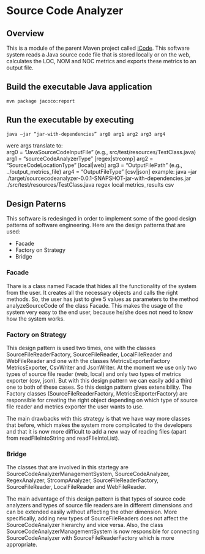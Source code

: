 # Source Code Analyzer

## Overview
This is a module of the parent Maven project called [iCode](https://github.com/AdamPanag/iCode). This software system reads a Java source code file that is stored locally or on the web, calculates the LOC, NOM and NOC metrics and exports these metrics to an output file.

## Build the executable Java application
	mvn package jacoco:report

## Run the executable by executing
	java –jar “jar-with-dependencies” arg0 arg1 arg2 arg3 arg4
were args translate to: 	
	arg0 = “JavaSourceCodeInputFile” (e.g., src/test/resources/TestClass.java)
	arg1 = “sourceCodeAnalyzerType” [regex|strcomp]
	arg2 = “SourceCodeLocationType” [local|web]
	arg3 = “OutputFilePath” (e.g., ../output_metrics_file)
	arg4 = “OutputFileType” [csv|json]
example: 
	java –jar ./target/sourcecodeanalyzer-0.0.1-SNAPSHOT-jar-with-dependencies.jar ./src/test/resources/TestClass.java regex local metrics_results csv

## Design Paterns
This software is redesinged in order to implement some of the good design patterns of software engineering. Here are the design patterns that are used:
* Facade
* Factory on Strategy
* Bridge

### Facade
Thare is a class named Facade that hides all the functionality of the system from the user. It creates all the necessary objects and calls the right methods. So, the user has just to give 5 values as parameters to the method analyzeSourceCode of the class Facade. This makes the usage of the system very easy to the end user, because he/she does not need to know how the system works.

### Factory on Strategy
This design pattern is used two times, one with the classes SourceFileReaderFactory, SourceFileReader, LocalFileReader and WebFileReader and one with the classes MetricsExporterFactory MetricsExporter, CsvWriter and JsonWriter. At the moment we use only two types of source file reader (web, local) and only two types of metrics exporter (csv, json). But with this design pattern we can easily add a third one to both of these cases. So this design pattern gives extensibility. The Factory classes  (SourceFileReaderFactory, MetricsExporterFactory) are responsible for creating the right object depending on which type of source file reader and metrics exporter the user wants to use.

The main drawbacks with this strategy is that we have way more classes that before, which makes the system more complicated to the developers and that it is now more difficult to add a new way of reading files (apart from readFIleIntoString and readFIleIntoList).

### Bridge
The classes that are involved in this startegy are SourceCodeAnalyzerManagementSystem, SourceCodeAnalyzer, RegexAnalyzer, StrcompAnalyzer, SourceFileReaderFactory, SourceFileReader, LocalFileReader and WebFileReader.

The main advantage of this design pattern is that types of source code analyzers and types of source file readers are in different dimensions and can be extended easily without affecting the other dimension. More specifically, adding new types of SourceFileReaders does not affect the SourceCodeAnalyzer hierarchy and vice versa. Also, the class SourceCodeAnalyzerManagementSystem is now responsible for connecting SourceCodeAnalyzer with SourceFileReaderFactory which is more appropriate.